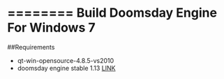 ========
Build Doomsday Engine For Windows 7
========

##Requirements
* qt-win-opensource-4.8.5-vs2010
* doomsday engine stable 1.13 [LINK](https://github.com/skyjake/Doomsday-Engine/tree/stable-1.13)
